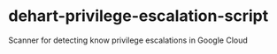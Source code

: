 # dehart-privilege-escalation-script
Scanner for detecting know privilege escalations in Google Cloud
